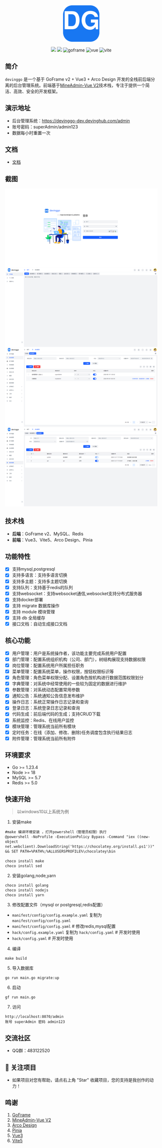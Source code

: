 <p align="center">
  <img src="web/admin/public/logo.svg" width="120" />
</p>
<p align="center">
 <img src="https://svg.hamm.cn/badge.svg?key=License&value=Apache-2.0" />
  <img src="https://svg.hamm.cn/badge.svg?key=Version&value=1.0.0%20LTS" />
	<img src="https://img.shields.io/badge/goframe-2.8-green" alt="goframe">
	<img src="https://img.shields.io/badge/vue.js-vue3.4-green" alt="vue">
	<img src="https://img.shields.io/badge/vite-%3E5.1.4-yellow" alt="vite">
</p>

## 简介

`devinggo` 是一个基于 GoFrame v2 + Vue3 + Arco Design 开发的全栈前后端分离的后台管理系统。前端基于[MineAdmin-Vue V2](https://github.com/mineadmin/MineAdmin-Vue)技术栈，专注于提供一个简洁、高效、安全的开发框架。

## 演示地址
- 后台管理系统：https://devinggo-dev.devinghub.com/admin
- 账号密码：superAdmin/admin123
- 数据每小时重置一次

## 文档

- [文档](https://devinggo.devinghub.com/)

## 截图

![0.png](docs/screen/0.png)
![1.png](docs/screen/1.png)
![2.png](docs/screen/3.png)
![4.png](docs/screen/4.png)

## 技术栈

- **后端**：GoFrame v2、MySQL、Redis
- **前端**：Vue3、Vite5、Arco Design、Pinia

## 功能特性
- [x] 支持mysql,postgresql
- [x] 支持多语言：支持多语言切换
- [x] 支持多主题：支持多主题切换
- [x] 支持队列：支持基于redis的队列
- [x] 支持websocket：支持websocket通信,websocket支持分布式服务器
- [x] 支持docker部署
- [x] 支持 migrate 数据库操作
- [x] 支持 module 模块管理
- [x] 支持 db 全局缓存
- [x] 接口文档：自动生成接口文档

## 核心功能

- [x] 用户管理：用户是系统操作者，该功能主要完成系统用户配置
- [x] 部门管理：配置系统组织机构（公司、部门），树结构展现支持数据权限
- [x] 岗位管理：配置系统用户所属担任职务
- [x] 菜单管理：配置系统菜单，操作权限，按钮权限标识等
- [x] 角色管理：角色菜单权限分配、设置角色按机构进行数据范围权限划分
- [x] 字典管理：对系统中经常使用的一些较为固定的数据进行维护
- [x] 参数管理：对系统动态配置常用参数
- [x] 通知公告：系统通知公告信息发布维护
- [x] 操作日志：系统正常操作日志记录和查询
- [x] 登录日志：系统登录日志记录和查询
- [x] 代码生成：前后端代码的生成；支持CRUD下载
- [x] 系统监控：Redis、在线用户监控
- [x] 模块管理：管理系统当前所有模块
- [x] 定时任务：在线（添加、修改、删除)任务调度包含执行结果日志
- [x] 附件管理：管理系统当前所有附件

## 环境要求

- Go >= 1.23.4
- Node >= 18
- MySQL >= 5.7
- Redis >= 5.0

## 快速开始

> 以windows10以上系统为例

1. 安装make
```
#make 编译环境安装 ，打开powershell（管理员权限）执行
@powershell -NoProfile -ExecutionPolicy Bypass -Command "iex ((new-object net.webclient).DownloadString('https://chocolatey.org/install.ps1'))" && SET PATH=%PATH%;%ALLUSERSPROFILE%\chocolatey\bin

choco install make
choco install sed
```
2. 安装golang,node,yarn
```
choco install golang
choco install nodejs
choco install yarn
```

3. 修改配置文件（mysql or postgresql,redis配置）
- `manifest/config/config.example.yaml` 复制为 `manifest/config/config.yaml`
- `manifest/config/config.yaml` # 修改redis,mysql配置
- `hack/config.example.yaml` 复制为 `hack/config.yaml` # 开发时使用
- `hack/config.yaml` # 开发时使用

4. 编译

```
make build
```
5. 导入数据库
```
go run main.go migrate:up
```
6. 启动
```
gf run main.go
```
7. 访问
```
http://localhost:8070/admin
账号 superAdmin 密码 admin123
```

## 交流社区

- QQ群：483122520

## 🎉 关注项目

- 如果项目对您有帮助，请点右上角 "Star" 收藏项目，您的支持是我创作的动力！

## 鸣谢

1. [GoFrame](https://github.com/gogf/gf)
2. [MineAdmin-Vue V2](https://github.com/mineadmin/MineAdmin-Vue)
3. [Arco Design](https://arco.design/)
4. [Pinia](https://pinia.vuejs.org/)
5. [Vue3](https://v3.cn.vuejs.org/)
6. [Vite5](https://cn.vitejs.dev/)
